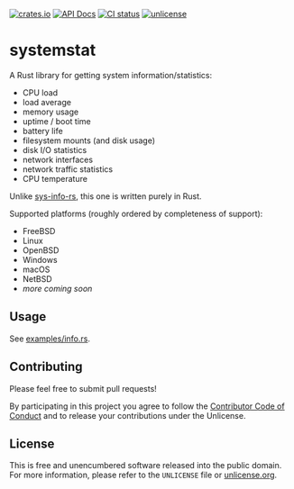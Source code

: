 [![crates.io](https://img.shields.io/crates/v/systemstat.svg)](https://crates.io/crates/systemstat)
[![API Docs](https://docs.rs/systemstat/badge.svg)](https://docs.rs/systemstat/)
[![CI status](https://ci.codeberg.org/api/badges/valpackett/systemstat/status.svg)](https://ci.codeberg.org/valpackett/systemstat)
[![unlicense](https://img.shields.io/badge/un-license-green.svg?style=flat)](https://unlicense.org)

# systemstat

A Rust library for getting system information/statistics:

- CPU load
- load average
- memory usage
- uptime / boot time
- battery life
- filesystem mounts (and disk usage)
- disk I/O statistics
- network interfaces
- network traffic statistics
- CPU temperature

Unlike [sys-info-rs](https://github.com/FillZpp/sys-info-rs), this one is written purely in Rust.

Supported platforms (roughly ordered by completeness of support):

- FreeBSD
- Linux
- OpenBSD
- Windows
- macOS
- NetBSD
- *more coming soon*

## Usage

See [examples/info.rs](https://github.com/valpackett/systemstat/blob/master/examples/info.rs).

## Contributing

Please feel free to submit pull requests!

By participating in this project you agree to follow the [Contributor Code of Conduct](https://www.contributor-covenant.org/version/1/4/code-of-conduct/) and to release your contributions under the Unlicense.

## License

This is free and unencumbered software released into the public domain.  
For more information, please refer to the `UNLICENSE` file or [unlicense.org](https://unlicense.org).
